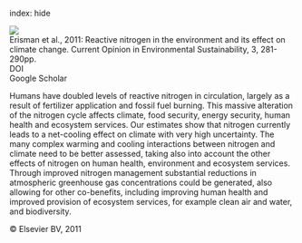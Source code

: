 index: hide

<div class="Citation">
    <div class="Citation-thumb CitationThumb-linked"  data-href="https://doi.org/10.1016/j.cosust.2011.08.012">
      <img src="https://static.claimspace.cloud/climate-study-static/refs/thumbs/6/Erisman_et_al_2011-thumb.png" />
    </div>

  <div class="Citation-body">
    <div class="Citation-text">Erisman et al., 2011: Reactive nitrogen in the environment and its effect on climate change. <span class="Article-journal">Current Opinion in Environmental Sustainability, </span><span class="Article-volume">3, </span>281-290pp.</div>
    <div class="Citation-links">
      <div class="CitationLink" data-href="https://doi.org/10.1016/j.cosust.2011.08.012">
        <div class="CitationLink-icon CitationLink-Doi"></div>
        <div class="CitationLink-text">DOI</div>
      </div>
      <div class="CitationLink" data-href="https://scholar.google.com/scholar?q=10.1016/j.cosust.2011.08.012">
        <div class="CitationLink-icon CitationLink-Scholar"></div>
        <div class="CitationLink-text">Google Scholar</div>
      </div>
    </div>
  </div>
</div>

Humans have doubled levels of reactive nitrogen in circulation, largely as a result of fertilizer application and fossil fuel burning. This massive alteration of the nitrogen cycle affects climate, food security, energy security, human health and ecosystem services. Our estimates show that nitrogen currently leads to a net-cooling effect on climate with very high uncertainty. The many complex warming and cooling interactions between nitrogen and climate need to be better assessed, taking also into account the other effects of nitrogen on human health, environment and ecosystem services. Through improved nitrogen management substantial reductions in atmospheric greenhouse gas concentrations could be generated, also allowing for other co-benefits, including improving human health and improved provision of ecosystem services, for example clean air and water, and biodiversity.

<div class="Citation-copy">
&copy; Elsevier BV, 2011
</div>